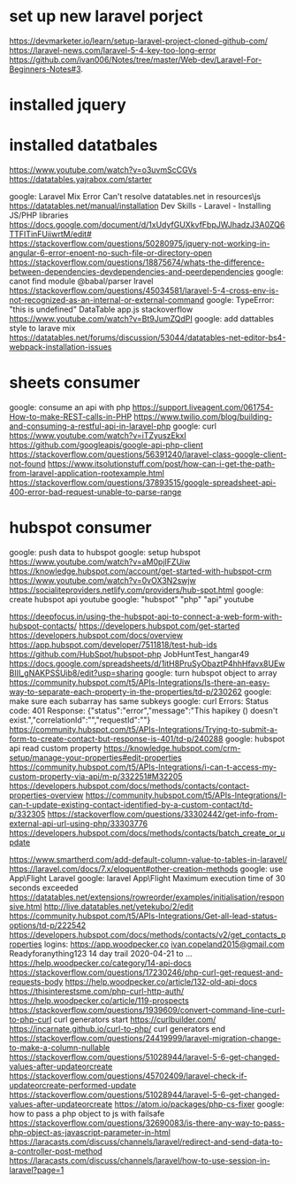 # set up new laravel porject
https://devmarketer.io/learn/setup-laravel-project-cloned-github-com/
https://laravel-news.com/laravel-5-4-key-too-long-error
https://github.com/ivan006/Notes/tree/master/Web-dev/Laravel-For-Beginners-Notes#3.

# installed jquery
# installed datatbales
https://www.youtube.com/watch?v=o3uvmScCGVs
https://datatables.yajrabox.com/starter
<!-- https://stackoverflow.com/questions/32573924/composer-hanging-while-updating-dependencies
https://stackoverflow.com/questions/53076604/laravel-5-7-laravel-datatable-is-not-installing-with-composer -->
google: Laravel Mix Error Can't resolve datatables.net in resources\js
https://datatables.net/manual/installation
Dev Skills - Laravel - Installing JS/PHP libraries https://docs.google.com/document/d/1xUdyfGUXkvfFbpJWJhadzJ3A0ZQ6TTFITinFUiiwrtM/edit#
https://stackoverflow.com/questions/50280975/jquery-not-working-in-angular-6-error-enoent-no-such-file-or-directory-open
https://stackoverflow.com/questions/18875674/whats-the-difference-between-dependencies-devdependencies-and-peerdependencies
google: canot find module @babal/parser lravel
https://stackoverflow.com/questions/45034581/laravel-5-4-cross-env-is-not-recognized-as-an-internal-or-external-command
google: TypeError: "this is undefined" DataTable app.js stackoverflow
https://www.youtube.com/watch?v=Bt9JumZQdPI
google: add dattables style to larave mix
https://datatables.net/forums/discussion/53044/datatables-net-editor-bs4-webpack-installation-issues

# sheets consumer
google: consume an api with php
https://support.liveagent.com/061754-How-to-make-REST-calls-in-PHP
https://www.twilio.com/blog/building-and-consuming-a-restful-api-in-laravel-php
google: curl
https://www.youtube.com/watch?v=iTZyuszEkxI
https://github.com/googleapis/google-api-php-client
https://stackoverflow.com/questions/56391240/laravel-class-google-client-not-found
https://www.itsolutionstuff.com/post/how-can-i-get-the-path-from-laravel-application-rootexample.html
https://stackoverflow.com/questions/37893515/google-spreadsheet-api-400-error-bad-request-unable-to-parse-range

# hubspot consumer
google: push data to hubspot
google: setup hubspot
https://www.youtube.com/watch?v=aM0pjIFZUiw
https://knowledge.hubspot.com/account/get-started-with-hubspot-crm
https://www.youtube.com/watch?v=0vOX3N2swjw
https://socialiteproviders.netlify.com/providers/hub-spot.html
google: create hubspot api youtube
google: "hubspot" "php" "api" youtube

https://deepfocus.in/using-the-hubspot-api-to-connect-a-web-form-with-hubspot-contacts/
https://developers.hubspot.com/get-started
https://developers.hubspot.com/docs/overview
https://app.hubspot.com/developer/7511818/test-hub-ids
https://github.com/HubSpot/hubspot-php
JobHuntTest_hangar49 https://docs.google.com/spreadsheets/d/1itH8PruSyObaztP4hhHfavx8UEwBIII_gNAKPSSUib8/edit?usp=sharing
google: turn hubspot object to array
https://community.hubspot.com/t5/APIs-Integrations/Is-there-an-easy-way-to-separate-each-property-in-the-properties/td-p/230262
google: make sure each subarray has same subkeys
google: curl Errors: Status code: 401 Response: {"status":"error","message":"This hapikey () doesn't exist.","correlationId":"","requestId":""}
https://community.hubspot.com/t5/APIs-Integrations/Trying-to-submit-a-form-to-create-contact-but-response-is-401/td-p/240288
google: hubspot api read custom property
https://knowledge.hubspot.com/crm-setup/manage-your-properties#edit-properties
https://community.hubspot.com/t5/APIs-Integrations/i-can-t-access-my-custom-property-via-api/m-p/332251#M32205
https://developers.hubspot.com/docs/methods/contacts/contact-properties-overview
https://community.hubspot.com/t5/APIs-Integrations/I-can-t-update-existing-contact-identified-by-a-custom-contact/td-p/332305
https://stackoverflow.com/questions/33302442/get-info-from-external-api-url-using-php/33303776
https://developers.hubspot.com/docs/methods/contacts/batch_create_or_update
<!-- "localdb_id",

"name",
"email",
"phone number",
"lead status",
"create dat (gmt+1)",

"contact owner",
"last activity date (gmt+1)",
"associated company" -->
https://www.smartherd.com/add-default-column-value-to-tables-in-laravel/
https://laravel.com/docs/7.x/eloquent#other-creation-methods
google: use App\Flight Laravel
google: laravel App\Flight Maximum execution time of 30 seconds exceeded
https://datatables.net/extensions/rowreorder/examples/initialisation/responsive.html
http://live.datatables.net/yetekubo/2/edit
https://community.hubspot.com/t5/APIs-Integrations/Get-all-lead-status-options/td-p/222542
https://developers.hubspot.com/docs/methods/contacts/v2/get_contacts_properties
logins:
https://app.woodpecker.co
ivan.copeland2015@gmail.com
Readyforanything123
14 day trail 2020-04-21 to ...
https://help.woodpecker.co/category/14-api-docs
https://stackoverflow.com/questions/17230246/php-curl-get-request-and-requests-body
https://help.woodpecker.co/article/132-old-api-docs
https://thisinterestsme.com/php-curl-http-auth/
https://help.woodpecker.co/article/119-prospects
https://stackoverflow.com/questions/1939609/convert-command-line-curl-to-php-curl
curl generators start
https://curlbuilder.com/
https://incarnate.github.io/curl-to-php/
curl generators end
https://stackoverflow.com/questions/24419999/laravel-migration-change-to-make-a-column-nullable
https://stackoverflow.com/questions/51028944/laravel-5-6-get-changed-values-after-updateorcreate
https://stackoverflow.com/questions/45702409/laravel-check-if-updateorcreate-performed-update
https://stackoverflow.com/questions/51028944/laravel-5-6-get-changed-values-after-updateorcreate
https://atom.io/packages/php-cs-fixer
google: how to pass a php object to js with failsafe
https://stackoverflow.com/questions/32690083/is-there-any-way-to-pass-php-object-as-javascript-parameter-in-html
https://laracasts.com/discuss/channels/laravel/redirect-and-send-data-to-a-controller-post-method
https://laracasts.com/discuss/channels/laravel/how-to-use-session-in-laravel?page=1

